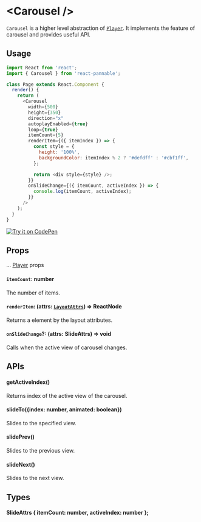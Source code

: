 # \<Carousel />

`Carousel` is a higher level abstraction of [`Player`](player.md). It implements the feature of carousel and provides useful API.

## Usage

```js
import React from 'react';
import { Carousel } from 'react-pannable';

class Page extends React.Component {
  render() {
    return (
      <Carousel
        width={500}
        height={350}
        direction="x"
        autoplayEnabled={true}
        loop={true}
        itemCount={5}
        renderItem={({ itemIndex }) => {
          const style = {
            height: '100%',
            backgroundColor: itemIndex % 2 ? '#defdff' : '#cbf1ff',
          };

          return <div style={style} />;
        }}
        onSlideChange={({ itemCount, activeIndex }) => {
          console.log(itemCount, activeIndex);
        }}
      />
    );
  }
}
```

[![Try it on CodePen](https://img.shields.io/badge/CodePen-Run-blue.svg?logo=CodePen)](https://codepen.io/cztflove/pen/JVVoma)

## Props

... [Player](player.md#props) props

#### `itemCount`: number

The number of items.

#### `renderItem`: (attrs: [`LayoutAttrs`](gridcontent.md#LayoutAttrs)) => ReactNode

Returns a element by the layout attributes.

#### `onSlideChange`?: (attrs: SlideAttrs) => void

Calls when the active view of carousel changes.

## APIs

#### getActiveIndex()

Returns index of the active view of the carousel.

#### slideTo({index: number, animated: boolean})

Slides to the specified view.

#### slidePrev()

Slides to the previous view.

#### slideNext()

Slides to the next view.

## Types

#### SlideAttrs { itemCount: number, activeIndex: number };
